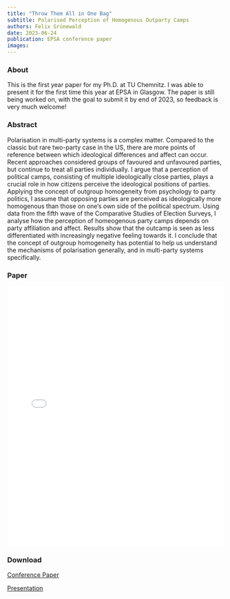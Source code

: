 ```yaml
---
title: "Throw Them All in One Bag"
subtitle: Polarised Perception of Homogenous Outparty Camps
authors: Felix Grünewald
date: 2023-06-24
publication: EPSA conference paper
images: 
---
```


### About
This is the first year paper for my Ph.D. at TU Chemnitz. I was able to present it for the first time this year at EPSA in Glasgow. The paper is still being worked on, with the goal to submit it by end of 2023, so feedback is very much welcome!

### Abstract
Polarisation in multi-party systems is a complex matter. Compared to the classic but rare two-party case in the US, there are more points of reference between which ideological differences and affect can occur. Recent approaches considered groups of favoured and unfavoured parties, but continue to treat all parties individually. I argue that a perception of political camps, consisting of multiple ideologically close parties, plays a crucial role in how citizens perceive the ideological positions of parties. Applying the concept of outgroup homogeneity from psychology to party politics, I assume that opposing parties are perceived as ideologically more homogenous than those on one’s own side of the political spectrum. Using data from the fifth wave of the Comparative Studies of Election Surveys, I analyse how the perception of homeogenous party camps depends on party affiliation and affect. Results show that the outcamp is seen as less differentiated with increasingly negative feeling towards it. I conclude that the concept of outgroup homogeneity has potential to help us understand the mechanisms of polarisation generally, and in multi-party systems specifically.

### Paper

<iframe src="/2023-epsa_paper.html"
    frameborder="0"
    scrolling="yes" 
    style="overflow:auto;height:600;width:100%" 
    height="1000" 
    width="100%"></iframe>

### Download
[Conference Paper](/epsa2023_gruenewald.pdf)

[Presentation](/2023-06-22_epsa.html)